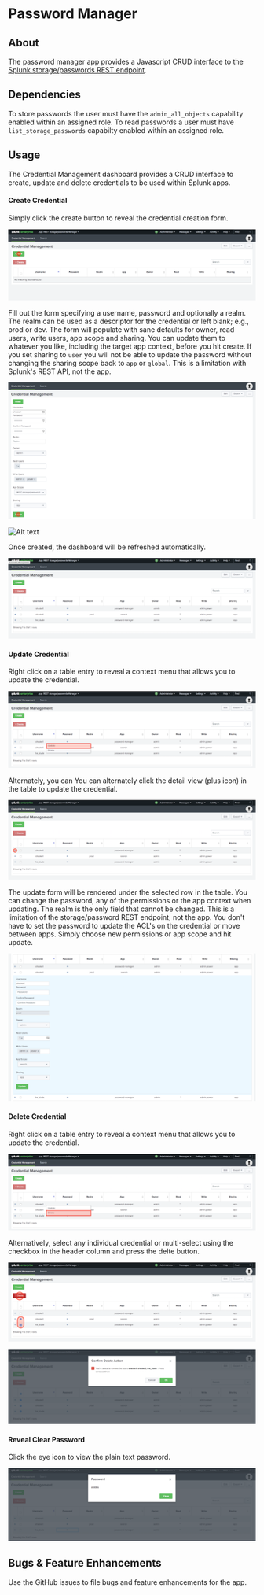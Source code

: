 # Password Manager

## About

The password manager app provides a Javascript CRUD interface to the [Splunk storage/passwords REST endpoint](http://docs.splunk.com/Documentation/Splunk/7.0.3/RESTREF/RESTaccess#storage.2Fpasswords). 

## Dependencies
To store passwords the user must have the `admin_all_objects` capability enabled within an assigned role. To read passwords a user must have `list_storage_passwords` capabilty enabled within an assigned role.

## Usage
The Credential Management dashboard provides a CRUD interface to create, update and delete credentials to be used within Splunk apps. 

#### Create Credential
Simply click the create button to reveal the credential creation form.

![Alt text](docs/credential-create.png?raw=true)

Fill out the form specifying a username, password and optionally a realm. The realm can be used as a descriptor for the credential or left blank; e.g., prod or dev. The form will populate with sane defaults for owner, read users, write users, app scope and sharing. You can update them to whatever you like, including the target app context, before you hit create. If you set sharing to `user` you will not be able to update the password without changing the sharing scope back to `app` or `global`. This is a limitation with Splunk's REST API, not the app. 

![Alt text](docs/create-form.png?raw=true)

![Alt text](docs/create-success.png?raw=true)

Once created, the dashboard will be refreshed automatically. 

![Alt text](docs/table.png?raw=true)

#### Update Credential

Right click on a table entry to reveal a context menu that allows you to update the credential. 

![Alt text](docs/context-update.png?raw=true)

Alternately, you can You can alternately click the detail view (plus icon) in the table to update the credential.

![Alt text](docs/detail-view.png?raw=true)

The update form will be rendered under the selected row in the table. You can change the password, any of the permissions or the app context when updating. The realm is the only field that cannot be changed. This is a limitation of the storage/password REST endpoint, not the app. You don't have to set the password to update the ACL's on the credential or move between apps. Simply choose new permissions or app scope and hit update.

![Alt text](docs/inline-update.png?raw=true)

#### Delete Credential

Right click on a table entry to reveal a context menu that allows you to update the credential. 

![Alt text](docs/context-delete.png?raw=true)

Alternatively, select any individual credential or multi-select using the checkbox in the header column and press the delte button.

![Alt text](docs/multi-delete.png?raw=true)

![Alt text](docs/multi-delete-confirm.png?raw=true)

#### Reveal Clear Password

Click the eye icon to view the plain text password.

![Alt text](docs/clear-password-modal.png?raw=true)

## Bugs & Feature Enhancements

Use the GitHub issues to file bugs and feature enhancements for the app.